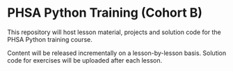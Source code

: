 # PHSA Python Training (Cohort B)

This repository will host lesson material, projects and solution code for the PHSA Python training course.

Content will be released incrementally on a lesson-by-lesson basis. Solution code for exercises will be uploaded after each lesson.

